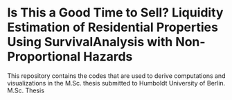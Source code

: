 # Is This a Good Time to Sell? Liquidity Estimation of Residential Properties Using SurvivalAnalysis with Non-Proportional Hazards

This repository contains the codes that are used to derive computations and visualizations in the M.Sc. thesis submitted to Humboldt University of Berlin.
M.Sc. Thesis 
